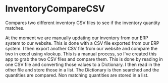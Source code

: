 # InventoryCompareCSV
Compares two different inventory CSV files to see if the inventory quantity matches.

At the moment we are manually updating our inventory from our ERP system to our website. This is done with a CSV file exported from our ERP system. I then export another CSV file from our website and compare the two in excel using vlookup. This is a manual process, so I've created this app to grab the two CSV files and compare them.  This is done by reading in one CSV file and converting those values to a Dictionary. I then read in the other file and store those in a list. The Dictionary is then searched and the quantities are compared.  Non matching quantities are stored in a list.
